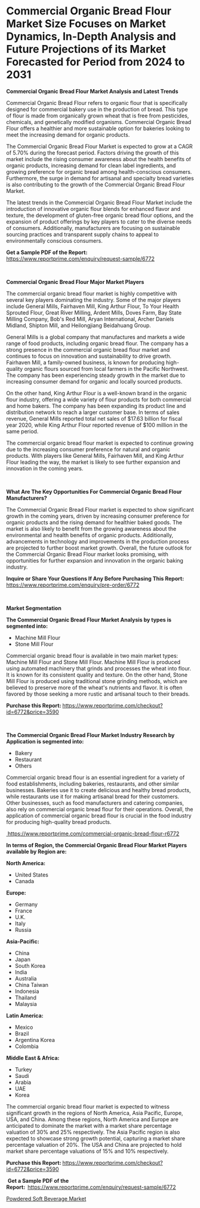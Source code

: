 <p><h1>Commercial Organic Bread Flour Market Size Focuses on Market Dynamics, In-Depth Analysis and Future Projections of its Market Forecasted for Period from 2024 to 2031</h1></p><p><strong>Commercial Organic Bread Flour Market Analysis and Latest Trends</strong></p>
<p><p>Commercial Organic Bread Flour refers to organic flour that is specifically designed for commercial bakery use in the production of bread. This type of flour is made from organically grown wheat that is free from pesticides, chemicals, and genetically modified organisms. Commercial Organic Bread Flour offers a healthier and more sustainable option for bakeries looking to meet the increasing demand for organic products.</p><p>The Commercial Organic Bread Flour Market is expected to grow at a CAGR of 5.70% during the forecast period. Factors driving the growth of this market include the rising consumer awareness about the health benefits of organic products, increasing demand for clean label ingredients, and growing preference for organic bread among health-conscious consumers. Furthermore, the surge in demand for artisanal and specialty bread varieties is also contributing to the growth of the Commercial Organic Bread Flour Market.</p><p>The latest trends in the Commercial Organic Bread Flour Market include the introduction of innovative organic flour blends for enhanced flavor and texture, the development of gluten-free organic bread flour options, and the expansion of product offerings by key players to cater to the diverse needs of consumers. Additionally, manufacturers are focusing on sustainable sourcing practices and transparent supply chains to appeal to environmentally conscious consumers.</p></p>
<p><strong>Get a Sample PDF of the Report:&nbsp;</strong> <a href="https://www.reportprime.com/enquiry/request-sample/6772">https://www.reportprime.com/enquiry/request-sample/6772</a></p>
<p>&nbsp;</p>
<p><strong>Commercial Organic Bread Flour Major Market Players</strong></p>
<p><p>The commercial organic bread flour market is highly competitive with several key players dominating the industry. Some of the major players include General Mills, Fairhaven Mill, King Arthur Flour, To Your Health Sprouted Flour, Great River Milling, Ardent Mills, Doves Farm, Bay State Milling Company, Bob's Red Mill, Aryan International, Archer Daniels Midland, Shipton Mill, and Heilongjiang Beidahuang Group.</p><p>General Mills is a global company that manufactures and markets a wide range of food products, including organic bread flour. The company has a strong presence in the commercial organic bread flour market and continues to focus on innovation and sustainability to drive growth. Fairhaven Mill, a family-owned business, is known for producing high-quality organic flours sourced from local farmers in the Pacific Northwest. The company has been experiencing steady growth in the market due to increasing consumer demand for organic and locally sourced products.</p><p>On the other hand, King Arthur Flour is a well-known brand in the organic flour industry, offering a wide variety of flour products for both commercial and home bakers. The company has been expanding its product line and distribution network to reach a larger customer base. In terms of sales revenue, General Mills reported total net sales of $17.63 billion for fiscal year 2020, while King Arthur Flour reported revenue of $100 million in the same period.</p><p>The commercial organic bread flour market is expected to continue growing due to the increasing consumer preference for natural and organic products. With players like General Mills, Fairhaven Mill, and King Arthur Flour leading the way, the market is likely to see further expansion and innovation in the coming years.</p></p>
<p>&nbsp;</p>
<p><strong>What Are The Key Opportunities For Commercial Organic Bread Flour Manufacturers?</strong></p>
<p><p>The Commercial Organic Bread Flour market is expected to show significant growth in the coming years, driven by increasing consumer preference for organic products and the rising demand for healthier baked goods. The market is also likely to benefit from the growing awareness about the environmental and health benefits of organic products. Additionally, advancements in technology and improvements in the production process are projected to further boost market growth. Overall, the future outlook for the Commercial Organic Bread Flour market looks promising, with opportunities for further expansion and innovation in the organic baking industry.</p></p>
<p><strong>Inquire or Share Your Questions If Any Before Purchasing This Report:</strong> <a href="https://www.reportprime.com/enquiry/pre-order/6772">https://www.reportprime.com/enquiry/pre-order/6772</a></p>
<p>&nbsp;</p>
<p><strong>Market Segmentation</strong></p>
<p><strong>The Commercial Organic Bread Flour Market Analysis by types is segmented into:</strong></p>
<p><ul><li>Machine Mill Flour</li><li>Stone Mill Flour</li></ul></p>
<p><p>Commercial organic bread flour is available in two main market types: Machine Mill Flour and Stone Mill Flour. Machine Mill Flour is produced using automated machinery that grinds and processes the wheat into flour. It is known for its consistent quality and texture. On the other hand, Stone Mill Flour is produced using traditional stone grinding methods, which are believed to preserve more of the wheat's nutrients and flavor. It is often favored by those seeking a more rustic and artisanal touch to their breads.</p></p>
<p><strong>Purchase this Report:&nbsp;</strong><a href="https://www.reportprime.com/checkout?id=6772&price=3590">https://www.reportprime.com/checkout?id=6772&price=3590</a></p>
<p>&nbsp;</p>
<p><strong>The Commercial Organic Bread Flour Market Industry Research by Application is segmented into:</strong></p>
<p><ul><li>Bakery</li><li>Restaurant</li><li>Others</li></ul></p>
<p><p>Commercial organic bread flour is an essential ingredient for a variety of food establishments, including bakeries, restaurants, and other similar businesses. Bakeries use it to create delicious and healthy bread products, while restaurants use it for making artisanal bread for their customers. Other businesses, such as food manufacturers and catering companies, also rely on commercial organic bread flour for their operations. Overall, the application of commercial organic bread flour is crucial in the food industry for producing high-quality bread products.</p></p>
<p><a href="https://www.reportprime.com/commercial-organic-bread-flour-r6772">&nbsp;https://www.reportprime.com/commercial-organic-bread-flour-r6772</a></p>
<p><strong>In terms of Region, the Commercial Organic Bread Flour Market Players available by Region are:</strong></p>
<p>
    <p> <strong> North America: </strong>
        <ul>
            <li>United States</li>
            <li>Canada</li>
        </ul>
        </p> 
    <p> <strong> Europe: </strong>
        <ul>
            <li>Germany</li>
            <li>France</li>
            <li>U.K.</li>
            <li>Italy</li>
            <li>Russia</li>
        </ul>
        </p> 
    <p> <strong> Asia-Pacific: </strong>
        <ul>
            <li>China</li>
            <li>Japan</li>
            <li>South Korea</li>
            <li>India</li>
            <li>Australia</li>
            <li>China Taiwan</li>
            <li>Indonesia</li>
            <li>Thailand</li>
            <li>Malaysia</li>
        </ul>
        </p> 
    <p> <strong> Latin America: </strong>
        <ul>
            <li>Mexico</li>
            <li>Brazil</li>
            <li>Argentina Korea</li>
            <li>Colombia</li>
        </ul>
        </p> 
    <p> <strong> Middle East & Africa: </strong>
        <ul>
            <li>Turkey</li>
            <li>Saudi</li>
            <li>Arabia</li>
            <li>UAE</li>
            <li>Korea</li>
        </ul>
    </p>
    </p>
<p><p>The commercial organic bread flour market is expected to witness significant growth in the regions of North America, Asia Pacific, Europe, USA, and China. Among these regions, North America and Europe are anticipated to dominate the market with a market share percentage valuation of 30% and 25% respectively. The Asia Pacific region is also expected to showcase strong growth potential, capturing a market share percentage valuation of 20%. The USA and China are projected to hold market share percentage valuations of 15% and 10% respectively.</p></p>
<p><strong>Purchase this Report: </strong><a href="https://www.reportprime.com/checkout?id=6772&price=3590">https://www.reportprime.com/checkout?id=6772&price=3590</a></p>
<p>&nbsp;<strong>Get a Sample PDF of the Report:&nbsp;&nbsp;</strong><a href="https://www.reportprime.com/enquiry/request-sample/6772">https://www.reportprime.com/enquiry/request-sample/6772</a></p>
<p><strong></strong></p>
<p><p><a href="https://github.com/sydneyHley85/Market-Research-Report-List-1/blob/main/powdered-soft-beverage-market.md">Powdered Soft Beverage Market</a></p></p>